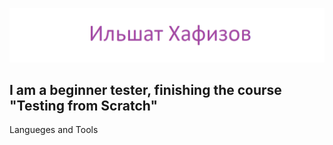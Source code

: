 ![header](https://github.com/ikhafizov1/ikhafizov1/blob/main/assets/header.png)
	
## I am a beginner tester, finishing the course "Testing from Scratch"

Langueges and Tools